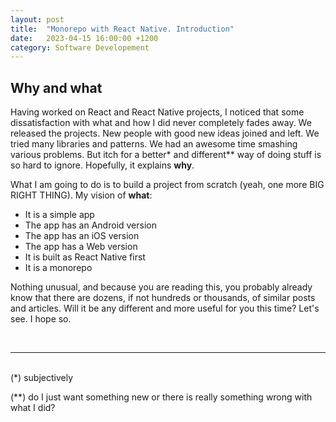 ```yaml
---
layout: post
title:  "Monorepo with React Native. Introduction"
date:   2023-04-15 16:00:00 +1200
category: Software Developement
---
```


## Why and what

Having worked on React and React Native projects, I noticed that some dissatisfaction with what and how I did never completely fades away. We released the projects. New people with good new ideas joined and left. We tried many libraries and patterns. We had an awesome time smashing various problems. But itch for a better* and different** way of doing stuff is so hard to ignore. Hopefully, it explains <b>why</b>.

What I am going to do is to build a project from scratch (yeah, one more BIG RIGHT THING). My vision of <b>what</b>:
- It is a simple app
- The app has an Android version
- The app has an iOS version
- The app has a Web version
- It is built as React Native first
- It is a monorepo

Nothing unusual, and because you are reading this, you probably already know that there are dozens, if not hundreds or thousands, of similar posts and articles. Will it be any different and more useful for you this time? Let's see. I hope so.

<br />
<hr />
<br />
(*) subjectively

(**) do I just want something new or there is really something wrong with what I did?